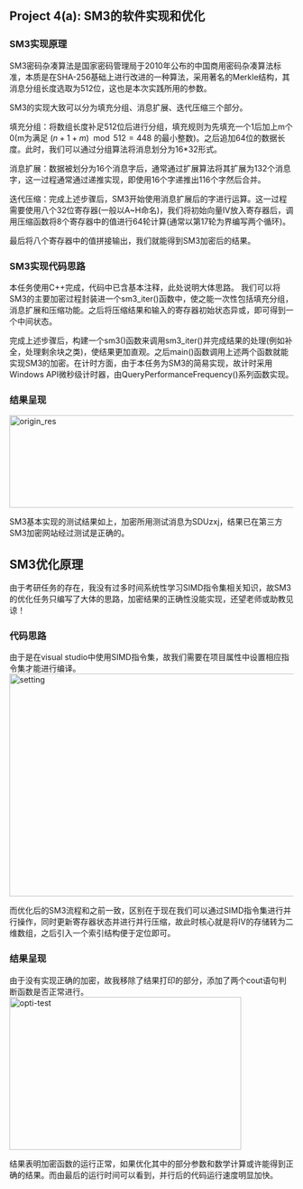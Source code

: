 ## Project 4(a): SM3的软件实现和优化
### SM3实现原理
SM3密码杂凑算法是国家密码管理局于2010年公布的中国商用密码杂凑算法标准，本质是在SHA-256基础上进行改进的一种算法，采用著名的Merkle结构，其消息分组长度选取为512位，这也是本次实践所用的参数。

SM3的实现大致可以分为填充分组、消息扩展、迭代压缩三个部分。

填充分组：将数组长度补足512位后进行分组，填充规则为先填充一个1后加上m个0(m为满足 $(n+1+m) \mod 512=448$ 的最小整数)。之后追加64位的数据长度。此时，我们可以通过分组算法将消息划分为16*32形式。

消息扩展：数据被划分为16个消息字后，通常通过扩展算法将其扩展为132个消息字，这一过程通常通过递推实现，即使用16个字递推出116个字然后合并。

迭代压缩：完成上述步骤后，SM3开始使用消息扩展后的字进行运算。这一过程需要使用八个32位寄存器(一般以A~H命名)，我们将初始向量IV放入寄存器后，调用压缩函数将8个寄存器中的值进行64轮计算(通常以第17轮为界编写两个循环)。

最后将八个寄存器中的值拼接输出，我们就能得到SM3加密后的结果。
### SM3实现代码思路
本任务使用C++完成，代码中已含基本注释，此处说明大体思路。
我们可以将SM3的主要加密过程封装进一个sm3_iter()函数中，使之能一次性包括填充分组，消息扩展和压缩功能。之后将压缩结果和输入的寄存器初始状态异或，即可得到一个中间状态。

完成上述步骤后，构建一个sm3()函数来调用sm3_iter()并完成结果的处理(例如补全，处理剩余块之类)，使结果更加直观。之后main()函数调用上述两个函数就能实现SM3的加密。在计时方面，由于本任务为SM3的简易实现，故计时采用Windows API微秒级计时器，由QueryPerformanceFrequency()系列函数实现。
### 结果呈现
<img width="909" height="164" alt="origin_res" src="https://github.com/user-attachments/assets/71fd1bb9-c359-4430-80ee-c1097b4d1b1e" />

SM3基本实现的测试结果如上，加密所用测试消息为SDUzxj，结果已在第三方SM3加密网站经过测试是正确的。

## SM3优化原理
由于考研任务的存在，我没有过多时间系统性学习SIMD指令集相关知识，故SM3的优化任务只编写了大体的思路，加密结果的正确性没能实现，还望老师或助教见谅！
### 代码思路
由于是在visual studio中使用SIMD指令集，故我们需要在项目属性中设置相应指令集才能进行编译。
<img width="833" height="395" alt="setting" src="https://github.com/user-attachments/assets/00e6e0dc-66ed-4d94-9a09-f91eb5727f03" />

而优化后的SM3流程和之前一致，区别在于现在我们可以通过SIMD指令集进行并行操作，同时更新寄存器状态并进行并行压缩，故此时核心就是将IV的存储转为二维数组，之后引入一个索引结构便于定位即可。

### 结果呈现
由于没有实现正确的加密，故我移除了结果打印的部分，添加了两个cout语句判断函数是否正常进行。
<img width="411" height="271" alt="opti-test" src="https://github.com/user-attachments/assets/05ef1bb4-9b89-4302-be24-28e3856f13ad" />

结果表明加密函数的运行正常，如果优化其中的部分参数和数学计算或许能得到正确的结果。而由最后的运行时间可以看到，并行后的代码运行速度明显加快。



